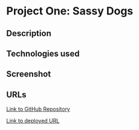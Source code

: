 # Project One: Sassy Dogs


## Description

## Technologies used

## Screenshot

## URLs

<a href="https://github.com/mlward639/Project-One-Sassy-Dogs">Link to GitHub Repository</a>

<a href="https://mlward639.github.io/Project-One-Sassy-Dogs/">Link to deployed URL</a>
